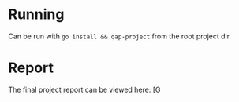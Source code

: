 # Running

Can be run with `go install && qap-project` from the root project dir.

# Report

The final project report can be viewed here: [G